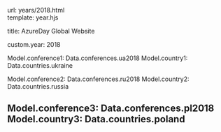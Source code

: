 url:        years/2018.html  
template:   year.hjs

title:      AzureDay Global Website

custom.year:    2018

Model.conference1: Data.conferences.ua2018
Model.country1:    Data.countries.ukraine

Model.conference2: Data.conferences.ru2018
Model.country2:    Data.countries.russia

Model.conference3: Data.conferences.pl2018
Model.country3:    Data.countries.poland
---